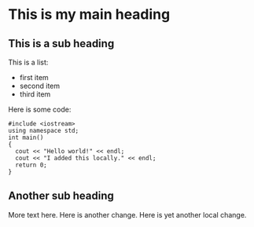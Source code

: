 # This is my main heading

## This is a sub heading

This is a list:
* first item
* second item
* third item

Here is some code:
```
#include <iostream>
using namespace std;
int main()
{
  cout << "Hello world!" << endl;
  cout << "I added this locally." << endl;
  return 0;
}
```

## Another sub heading
More text here.
Here is another change.
Here is yet another local change.
